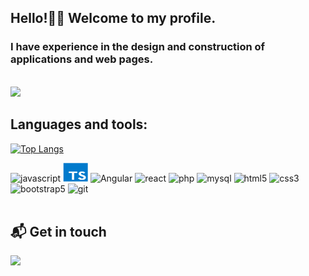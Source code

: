 ## Hello!👋🏻 Welcome to my profile.
### I have experience in the design and construction of applications and web pages.
<br />

<div>
    <img src="https://user-images.githubusercontent.com/66270940/152661736-8606d52e-ae24-4b9e-b35f-117042ae3795.jpg">
</div>


## Languages and tools:

[![Top Langs](https://github-readme-stats.vercel.app/api/top-langs/?username=LGRosi&layout=compact&theme=github_dark)](https://github.com/LGRosi/github-readme-stats)

<div style="display: inline_block">
    <img src="https://cdn.jsdelivr.net/gh/devicons/devicon/icons/javascript/javascript-original.svg" alt="javascript" height="30" width="40" />
    <img src="https://raw.githubusercontent.com/devicons/devicon/master/icons/typescript/typescript-plain.svg" alt="TypeScript" height="30" width="40" />
    <img src="https://cdn.jsdelivr.net/gh/devicons/devicon/icons/angularjs/angularjs-plain.svg" alt="Angular" height="30" width="40" />
    <img src="https://cdn.jsdelivr.net/gh/devicons/devicon/icons/react/react-original.svg" alt="react" width="40" height="30" />
    <img src="https://cdn.jsdelivr.net/gh/devicons/devicon/icons/php/php-original.svg" alt="php" width="40" />
    <img src="https://cdn.jsdelivr.net/gh/devicons/devicon/icons/mysql/mysql-original-wordmark.svg" alt="mysql" width="40" />
    <img src="https://cdn.jsdelivr.net/gh/devicons/devicon/icons/html5/html5-original.svg" alt="html5" height="30" width="40" />
    <img src="https://cdn.jsdelivr.net/gh/devicons/devicon/icons/css3/css3-original.svg" alt="css3" height="30" width="40" />
    <img src="https://cdn.jsdelivr.net/gh/devicons/devicon/icons/bootstrap/bootstrap-original.svg" alt="bootstrap5" height="30" width="40" />
    <img src="https://cdn.jsdelivr.net/gh/devicons/devicon/icons/git/git-plain.svg" alt="git" height="30" width="40" />
</div>
<br />
  
    
 ## 📬 Get in touch
<div> 
    <a href="https://www.linkedin.com/in/lucas-gonzalo-rosi/" target="_blank"><img src="https://img.shields.io/badge/LinkedIn-0077B5?style=for-the-badge&logo=linkedin&logoColor=white" target="_blank"></a> 
</div>
